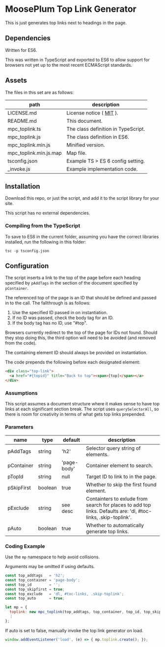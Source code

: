 # MoosePlum Top Link Generator

This is just generates top links next to headings in the page.

## Dependencies

Written for ES6.

This was written in TypeScript and exported to ES6 to allow support for browsers not yet up to the most recent ECMAScript standards.

## Assets

The files in this set are as follows:

| path                   | description                                        |
| ---------------------- | -------------------------------------------------- |
| LICENSE.md             | License notice ( [MIT](https://mit-license.org) ). |
| README.md              | This document.                                     |
| mpc_toplink.ts         | The class definition in TypeScript.                |
| mpc_toplink.js         | The class definition in ES6.                       |
| mpc_toplink.min.js     | Minified version.                                  |
| mpc_toplink.min.js.map | Map file.                                          |
| tsconfig.json          | Example TS > ES 6 config setting.                  |
| _invoke.js             | Example implementation code.                       |

## Installation

Download this repo, or just the script, and add it to the script library for your site.

This script has no external dependencies.

### Compiling from the TypeScript

To save to ES6 in the current folder, assuming you have the correct libraries installed, run the following in this folder:

`tsc -p tsconfig.json`

## Configuration

The script inserts a link to the top of the page before each heading specified by `pAddTags` in the section of the document specified by `pContainer`.

The referenced top of the page is an ID that should be defined and passed in to the call. The fallthrough is as follows:

  1. Use the specified ID passed in on instantiation.
  2. If no ID was passed, check the body tag for an ID.
  3. If the body tag has no ID, use "#top".

Browsers currently redirect to the top of the page for IDs not found. Should they stop doing this, the third option will need to be avoided (and removed from the code).

The containing element ID should always be provided on instantiation.

The code prepends the following before each designated element:

```html
<div class="top-link">
  <a href="#{topid}" title="Back to top"><span>[top]</span></a>
</div>
```

### Assumptions

This script assumes a document structure where it makes sense to have top links at each significant section break. The script uses `querySelectorAll`, so there is room for creativity in terms of what gets top links prepended.

### Parameters

| name        | type      | default     | description
| ----------  | --------- | ----------  | ----------
| pAddTags    | string    | 'h2'        | Selector query string of elements.
| pContainer  | string    | 'page-body' | Container element to search.
| pTopId      | string    | null        | Target ID to link to in the page.
| pSkipFirst  | boolean   | true        | Whether to skip the first found element.
| pExclude    | string    | see desc    | Containters to exlude from search for places to add top links. Defaults are: 'dl, #toc-links, .skip-toplink'.
| pAuto       | boolean   | true        | Whether to automatically generate top links.

### Coding Example

Use the `mp` namespace to help avoid collisions.

Arguments may be omitted if using defaults.

```js
const top_addtags   = 'h2';
const top_container = 'page-body';
const top_id        = '';
const top_skipfirst = true;
const top_exclude   = 'dl, #toc-links, .skip-toplink';
const top_auto      = true;

let mp = {
  toplink: new mpc_toplink(top_addtags, top_container, top_id, top_skipfirst, top_exclude, top_auto),
  ⋮
};
```

If auto is set to false, manually invoke the top link generator on load.

```js
window.addEventListener('load', (e) => { mp.toplink.create(); });
```
